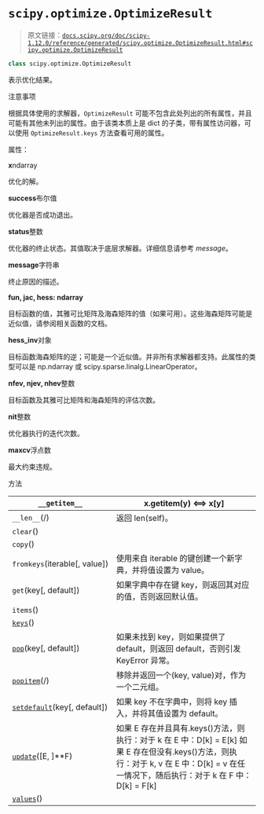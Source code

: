 # `scipy.optimize.OptimizeResult`

> 原文链接：[`docs.scipy.org/doc/scipy-1.12.0/reference/generated/scipy.optimize.OptimizeResult.html#scipy.optimize.OptimizeResult`](https://docs.scipy.org/doc/scipy-1.12.0/reference/generated/scipy.optimize.OptimizeResult.html#scipy.optimize.OptimizeResult)

```py
class scipy.optimize.OptimizeResult
```

表示优化结果。

注意事项

根据具体使用的求解器，`OptimizeResult` 可能不包含此处列出的所有属性，并且可能有其他未列出的属性。由于该类本质上是 dict 的子类，带有属性访问器，可以使用 `OptimizeResult.keys` 方法查看可用的属性。

属性：

**x**ndarray

优化的解。

**success**布尔值

优化器是否成功退出。

**status**整数

优化器的终止状态。其值取决于底层求解器。详细信息请参考 *message*。

**message**字符串

终止原因的描述。

**fun, jac, hess: ndarray**

目标函数的值，其雅可比矩阵及海森矩阵的值（如果可用）。这些海森矩阵可能是近似值，请参阅相关函数的文档。

**hess_inv**对象

目标函数海森矩阵的逆；可能是一个近似值。并非所有求解器都支持。此属性的类型可以是 np.ndarray 或 scipy.sparse.linalg.LinearOperator。

**nfev, njev, nhev**整数

目标函数及其雅可比矩阵和海森矩阵的评估次数。

**nit**整数

优化器执行的迭代次数。

**maxcv**浮点数

最大约束违规。

方法

| `__getitem__` | x.__getitem__(y) <==> x[y] |
| --- | --- |
| `__len__`(/) | 返回 len(self)。 |
| `clear`() |  |
| `copy`() |  |
| `fromkeys`(iterable[, value]) | 使用来自 iterable 的键创建一个新字典，并将值设置为 value。 |
| `get`(key[, default]) | 如果字典中存在键 key，则返回其对应的值，否则返回默认值。 |
| `items`() |  |
| [`keys`](https://docs.scipy.org/doc/scipy/reference/generated/scipy.optimize.OptimizeResult.keys.html#scipy.optimize.OptimizeResult.keys "scipy.optimize.OptimizeResult.keys")() |  |
| [`pop`](https://docs.scipy.org/doc/scipy/reference/generated/scipy.optimize.OptimizeResult.pop.html#scipy.optimize.OptimizeResult.pop "scipy.optimize.OptimizeResult.pop")(key[, default]) | 如果未找到 key，则如果提供了 default，则返回 default，否则引发 KeyError 异常。 |
| [`popitem`](https://docs.scipy.org/doc/scipy/reference/generated/scipy.optimize.OptimizeResult.popitem.html#scipy.optimize.OptimizeResult.popitem "scipy.optimize.OptimizeResult.popitem")(/) | 移除并返回一个(key, value)对，作为一个二元组。 |
| [`setdefault`](https://docs.scipy.org/doc/scipy/reference/generated/scipy.optimize.OptimizeResult.setdefault.html#scipy.optimize.OptimizeResult.setdefault "scipy.optimize.OptimizeResult.setdefault")(key[, default]) | 如果 key 不在字典中，则将 key 插入，并将其值设置为 default。 |
| [`update`](https://docs.scipy.org/doc/scipy/reference/generated/scipy.optimize.OptimizeResult.update.html#scipy.optimize.OptimizeResult.update "scipy.optimize.OptimizeResult.update")([E, ]**F) | 如果 E 存在并且具有.keys()方法，则执行：对于 k 在 E 中：D[k] = E[k] 如果 E 存在但没有.keys()方法，则执行：对于 k, v 在 E 中：D[k] = v 在任一情况下，随后执行：对于 k 在 F 中：D[k] = F[k] |
| [`values`](https://docs.scipy.org/doc/scipy/reference/generated/scipy.optimize.OptimizeResult.values.html#scipy.optimize.OptimizeResult.values "scipy.optimize.OptimizeResult.values")() |  |
